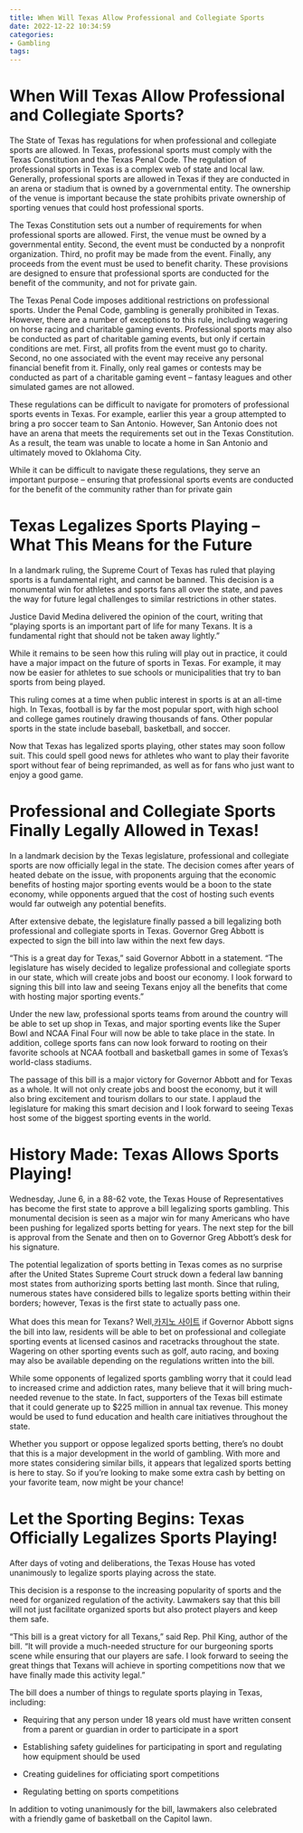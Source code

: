 ```yaml
---
title: When Will Texas Allow Professional and Collegiate Sports
date: 2022-12-22 10:34:59
categories:
- Gambling
tags:
---
```



#  When Will Texas Allow Professional and Collegiate Sports?

The State of Texas has regulations for when professional and collegiate sports are allowed. In Texas, professional sports must comply with the Texas Constitution and the Texas Penal Code. The regulation of professional sports in Texas is a complex web of state and local law. Generally, professional sports are allowed in Texas if they are conducted in an arena or stadium that is owned by a governmental entity. The ownership of the venue is important because the state prohibits private ownership of sporting venues that could host professional sports.

The Texas Constitution sets out a number of requirements for when professional sports are allowed. First, the venue must be owned by a governmental entity. Second, the event must be conducted by a nonprofit organization. Third, no profit may be made from the event. Finally, any proceeds from the event must be used to benefit charity. These provisions are designed to ensure that professional sports are conducted for the benefit of the community, and not for private gain.

The Texas Penal Code imposes additional restrictions on professional sports. Under the Penal Code, gambling is generally prohibited in Texas. However, there are a number of exceptions to this rule, including wagering on horse racing and charitable gaming events. Professional sports may also be conducted as part of charitable gaming events, but only if certain conditions are met. First, all profits from the event must go to charity. Second, no one associated with the event may receive any personal financial benefit from it. Finally, only real games or contests may be conducted as part of a charitable gaming event – fantasy leagues and other simulated games are not allowed.

These regulations can be difficult to navigate for promoters of professional sports events in Texas. For example, earlier this year a group attempted to bring a pro soccer team to San Antonio. However, San Antonio does not have an arena that meets the requirements set out in the Texas Constitution. As a result, the team was unable to locate a home in San Antonio and ultimately moved to Oklahoma City.

While it can be difficult to navigate these regulations, they serve an important purpose – ensuring that professional sports events are conducted for the benefit of the community rather than for private gain

#  Texas Legalizes Sports Playing – What This Means for the Future

In a landmark ruling, the Supreme Court of Texas has ruled that playing sports is a fundamental right, and cannot be banned. This decision is a monumental win for athletes and sports fans all over the state, and paves the way for future legal challenges to similar restrictions in other states.

Justice David Medina delivered the opinion of the court, writing that “playing sports is an important part of life for many Texans. It is a fundamental right that should not be taken away lightly.”

While it remains to be seen how this ruling will play out in practice, it could have a major impact on the future of sports in Texas. For example, it may now be easier for athletes to sue schools or municipalities that try to ban sports from being played.

This ruling comes at a time when public interest in sports is at an all-time high. In Texas, football is by far the most popular sport, with high school and college games routinely drawing thousands of fans. Other popular sports in the state include baseball, basketball, and soccer.

Now that Texas has legalized sports playing, other states may soon follow suit. This could spell good news for athletes who want to play their favorite sport without fear of being reprimanded, as well as for fans who just want to enjoy a good game.

#  Professional and Collegiate Sports Finally Legally Allowed in Texas!

In a landmark decision by the Texas legislature, professional and collegiate sports are now officially legal in the state. The decision comes after years of heated debate on the issue, with proponents arguing that the economic benefits of hosting major sporting events would be a boon to the state economy, while opponents argued that the cost of hosting such events would far outweigh any potential benefits.

After extensive debate, the legislature finally passed a bill legalizing both professional and collegiate sports in Texas. Governor Greg Abbott is expected to sign the bill into law within the next few days.

“This is a great day for Texas,” said Governor Abbott in a statement. “The legislature has wisely decided to legalize professional and collegiate sports in our state, which will create jobs and boost our economy. I look forward to signing this bill into law and seeing Texans enjoy all the benefits that come with hosting major sporting events.”

Under the new law, professional sports teams from around the country will be able to set up shop in Texas, and major sporting events like the Super Bowl and NCAA Final Four will now be able to take place in the state. In addition, college sports fans can now look forward to rooting on their favorite schools at NCAA football and basketball games in some of Texas’s world-class stadiums.

The passage of this bill is a major victory for Governor Abbott and for Texas as a whole. It will not only create jobs and boost the economy, but it will also bring excitement and tourism dollars to our state. I applaud the legislature for making this smart decision and I look forward to seeing Texas host some of the biggest sporting events in the world.

#  History Made: Texas Allows Sports Playing!

Wednesday, June 6, in a 88-62 vote, the Texas House of Representatives has become the first state to approve a bill legalizing sports gambling. This monumental decision is seen as a major win for many Americans who have been pushing for legalized sports betting for years. The next step for the bill is approval from the Senate and then on to Governor Greg Abbott’s desk for his signature.

The potential legalization of sports betting in Texas comes as no surprise after the United States Supreme Court struck down a federal law banning most states from authorizing sports betting last month. Since that ruling, numerous states have considered bills to legalize sports betting within their borders; however, Texas is the first state to actually pass one.

What does this mean for Texans? Well,[카지노 사이트](https://choegocasino.com/) if Governor Abbott signs the bill into law, residents will be able to bet on professional and collegiate sporting events at licensed casinos and racetracks throughout the state. Wagering on other sporting events such as golf, auto racing, and boxing may also be available depending on the regulations written into the bill.

While some opponents of legalized sports gambling worry that it could lead to increased crime and addiction rates, many believe that it will bring much-needed revenue to the state. In fact, supporters of the Texas bill estimate that it could generate up to $225 million in annual tax revenue. This money would be used to fund education and health care initiatives throughout the state.

Whether you support or oppose legalized sports betting, there’s no doubt that this is a major development in the world of gambling. With more and more states considering similar bills, it appears that legalized sports betting is here to stay. So if you’re looking to make some extra cash by betting on your favorite team, now might be your chance!

#  Let the Sporting Begins: Texas Officially Legalizes Sports Playing!

After days of voting and deliberations, the Texas House has voted unanimously to legalize sports playing across the state.

This decision is a response to the increasing popularity of sports and the need for organized regulation of the activity. Lawmakers say that this bill will not just facilitate organized sports but also protect players and keep them safe.

“This bill is a great victory for all Texans,” said Rep. Phil King, author of the bill. “It will provide a much-needed structure for our burgeoning sports scene while ensuring that our players are safe. I look forward to seeing the great things that Texans will achieve in sporting competitions now that we have finally made this activity legal.”

The bill does a number of things to regulate sports playing in Texas, including:

- Requiring that any person under 18 years old must have written consent from a parent or guardian in order to participate in a sport

- Establishing safety guidelines for participating in sport and regulating how equipment should be used

- Creating guidelines for officiating sport competitions

- Regulating betting on sports competitions


In addition to voting unanimously for the bill, lawmakers also celebrated with a friendly game of basketball on the Capitol lawn.